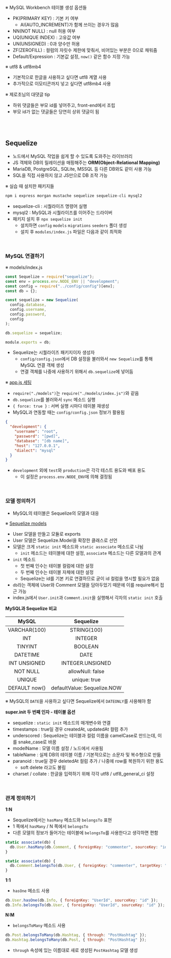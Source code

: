 ※ MySQL Workbench 테이블 생성 옵션들

- PK(PRIMARY KEY) : 기본 키 여부
  - AI(AUTO_INCREMENT)가 함께 쓰이는 경우가 많음
- NN(NOT NULL) : null 허용 여부
- UQ(UNIQUE INDEX) : 고유값 여부
- UN(UNSIGNED) : 0과 양수만 허용
- ZF(ZEROFILL) : 컬럼의 자릿수 제한에 맞춰서, 비어있는 부분은 0으로 채워줌
- Default/Expression : 기본값 설정, `now()` 같은 함수 지정 가능

※ utf8 & utf8mb4

- 기본적으로 한글을 사용하고 싶다면 utf8 계열 사용
- 추가적으로 이모티콘까지 넣고 싶다면 utf8mb4 사용

※ 제로초님의 대댓글 tip

- 하위 댓글들은 부모 id를 넣어주고, front-end에서 조립
- 부모 id가 없는 댓글들은 당연히 상위 댓글이 됨

<br>
<br>

## Sequelize

- 노드에서 MySQL 작업을 쉽게 할 수 있도록 도와주는 라이브러리
- JS 객체와 DB의 릴레이션을 매핑해주는 **ORM(Object-Relational Mapping)**
- MariaDB, PostgreSQL, SQLite, MSSQL 등 다른 DB와도 같이 사용 가능
- SQL을 직접 사용하지 않고 JS만으로 DB 조작 가능

※ 실습 때 설치한 패키지들

```bash
npm i express morgan mustache sequelize sequelize-cli mysql2
```

- sequelize-cli : 시퀄라이즈 명령어 실행
- mysql2 : MySQL과 시퀄라이즈를 이어주는 드라이버
- 패키지 설치 후 `npx sequelize init`
  - 설치하면 `config` `models` `migrations` `seeders` 폴더 생성
  - 설치 후 `modules/index.js` 파일은 다음과 같이 최적화

<br>

### MySQL 연결하기

※ models/index.js

```js
const Sequelize = require("sequelize");
const env = process.env.NODE_ENV || "development";
const config = require("../config/config")[env];
const db = {};

const sequelize = new Sequelize(
  config.database,
  config.username,
  config.password,
  config
);

db.sequelize = sequelize;

module.exports = db;
```

- Sequelize는 시퀄라이즈 패키지이자 생성자
  - `config/config.json`에서 DB 설정을 불러와서 `new Sequelize`를 통해 MySQL 연결 객체 생성
  - 연결 객체를 나중에 사용하기 위해서 `db.sequelize`에 넣어둠

※ [app.js 세팅](https://github.com/nmin11/Node.js-masterbook/blob/main/mysql/app.js)

- `require("./models")`는 `require("./models/index.js")`와 같음
- `db.sequelize`를 불러와서 `sync` 메소드 실행
- `{ force: true }` : 서버 실행 시마다 테이블 재생성
- MySQL과 연동할 때는 `config/config.json` 정보가 활용됨

```json
{
  "development": {
    "username": "root",
    "password": "[pwd]",
    "database": "[db name]",
    "host": "127.0.0.1",
    "dialect": "mysql"
  }
}
```

- `development` 외에 `test`와 `production`은 각각 테스트 용도와 배포 용도
  - 이 설정은 `process.env.NODE_ENV`에 의해 결정됨

<br>

### 모델 정의하기

- MySQL의 테이블은 Sequelize의 모델과 대응

※ [Sequelize models](https://github.com/nmin11/Node.js-masterbook/blob/main/mysql/models)

- User 모델을 만들고 모듈로 exports
- User 모델은 Sequelize.Model을 확장한 클래스로 선언
- 모델은 크게 `static init` 메소드와 `static associate` 메소드로 나뉨
  - `init` 메소드는 테이블에 대한 설정, `associate` 메소드는 다른 모델과의 관계
- `init` 메소드
  - 첫 번째 인수는 테이블 컬럼에 대한 설정
  - 두 번째 인수는 테이블 자체에 대한 설정
  - Sequelize는 id를 기본 키로 연결하므로 굳이 id 컬럼을 명시할 필요가 없음
- `db`라는 객체에 User와 Comment 모델을 담아두었기 때문에 이를 require해서 접근 가능
- index.js에서 `User.init`과 `Comment.init`을 실행해서 각자의 `static init` 호출

**MySQL과 Sequelize 비교**

|     MySQL     |          Sequelize          |
| :-----------: | :-------------------------: |
| VARCHAR(100)  |         STRING(100)         |
|      INT      |           INTEGER           |
|    TINYINT    |           BOOLEAN           |
|   DATETIME    |            DATE             |
| INT UNSIGNED  |      INTEGER.UNSIGNED       |
|   NOT NULL    |      allowNull: false       |
|    UNIQUE     |        unique: true         |
| DEFAULT now() | defaultValue: Sequelize.NOW |

※ MySQL의 `DATE`을 사용하고 싶다면 Sequelize에서 `DATEONLY`를 사용해야 함

**super.init 두 번째 인자 - 테이블 옵션**

- sequelize : `static init` 메소드의 매개변수와 연결
- timestamps : true일 경우 createdAt, updatedAt 컬럼 추가
- underscored : Sequelize는 테이블과 컬럼 이름을 camelCase로 만드는데, 이를 snake_case로 바꿈
- modelName : 모델 이름 설정 / 노드에서 사용됨
- tableName : 실제 DB의 테이블 이름 / 기본적으로는 소문자 및 복수형으로 만듦
- paranoid : true일 경우 deletedAt 컬럼 추가 / 나중에 row를 복원하기 위한 용도
  - soft delete 라고도 불림
- charset / collate : 한글을 입력하기 위해 각각 utf8 / utf8_general_ci 설정

<br>

### 관계 정의하기

**1:N**

- Sequelize에서는 `hasMany` 메소드와 `belongsTo` 표현
- 1 쪽에서 `hasMany` / N 쪽에서 `belongsTo`
- 다른 모델의 정보가 들어가는 테이블에 `belongsTo`를 사용한다고 생각하면 편함

```js
static associate(db) {
  db.User.hasMany(db.Comment, { foreignKey: "commenter", sourceKey: "id" });
}
```

```js
static associate(db) {
  db.Comment.belongsTo(db.User, { foreignKey: "commenter", targetKey: "id" });
}
```

**1:1**

- `hasOne` 메소드 사용

```js
db.User.hasOne(db.Info, { foreignKey: "UserId", sourceKey: "id" });
db.Info.belongsTo(db.User, { foreignKey: "UserId", sourceKey: "id" });
```

**N:M**

- `belongsToMany` 메소드 사용

```js
db.Post.belongsToMany(db.Hashtag, { through: "PostHashtag" });
db.Hashtag.belongsToMany(db.Post, { through: "PostHashtag" });
```

- `through` 속성에 있는 이름대로 새로 생성된 `PostHashtag` 모델 생성
